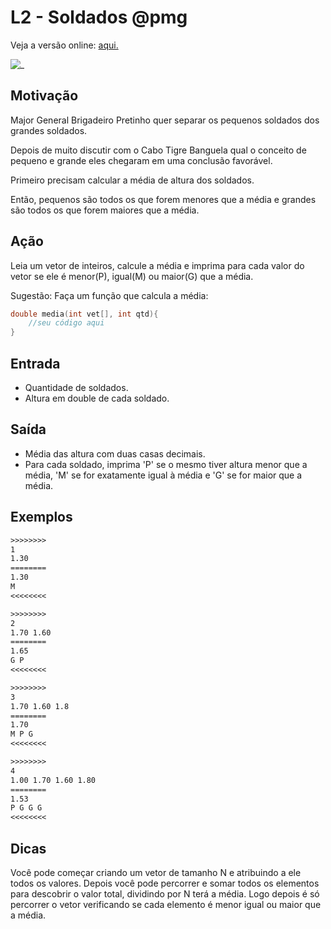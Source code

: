 # L2 - Soldados @pmg

Veja a versão online: [aqui.](https://github.com/qxcodefup/arcade/blob/master/base/pmg/Readme.md)

![_](https://raw.githubusercontent.com/qxcodefup/arcade/master/base/pmg/cover.jpg)

## Motivação

Major General Brigadeiro Pretinho quer separar os pequenos soldados dos grandes soldados.

Depois de muito discutir com o Cabo Tigre Banguela qual o conceito de pequeno e grande eles chegaram em uma conclusão favorável.

Primeiro precisam calcular a média de altura dos soldados.

Então, pequenos são todos os que forem menores que a média e grandes são todos os que forem maiores que a média.

## Ação

Leia um vetor de inteiros, calcule a média e imprima para cada valor do vetor se ele é menor(P), igual(M) ou maior(G) que a média.  
  
Sugestão: Faça um função que calcula a média:  

```c
double media(int vet[], int qtd){  
	//seu código aqui
}  
```

## Entrada

* Quantidade de soldados.
* Altura em double de cada soldado.  

## Saída

* Média das altura com duas casas decimais.
* Para cada soldado, imprima 'P' se o mesmo tiver altura menor que a média, 'M' se for exatamente igual à média e 'G' se for maior que a média.  

## Exemplos

``` txt
>>>>>>>>
1
1.30
========
1.30
M
<<<<<<<<

>>>>>>>>
2
1.70 1.60
========
1.65
G P
<<<<<<<<

>>>>>>>>
3
1.70 1.60 1.8
========
1.70
M P G
<<<<<<<<

>>>>>>>>
4
1.00 1.70 1.60 1.80
========
1.53
P G G G
<<<<<<<<
```

## Dicas

Você pode começar criando um vetor de tamanho N e atribuindo a ele todos os valores.
Depois você pode percorrer e somar todos os elementos para descobrir o valor total, dividindo por N terá a média. Logo depois é só percorrer o vetor verificando se cada elemento é menor igual ou maior que a média.



